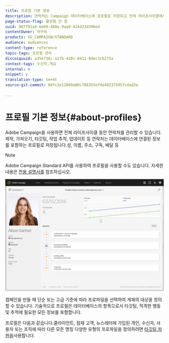 ```yaml
---
title: 프로필 기본 정보
description: 연락처는 Campaign 데이터베이스에 프로필로 저장되고 전체 라이프사이클에서 업데이트됩니다.
page-status-flag: 활성화 안 함
uuid: 087f91a4-6e69-488e-9aa0-424d23d396ed
contentOwner: 자우비
products: SG_CAMPAIGN/STANDARD
audience: audiences
content-type: reference
topic-tags: 프로필 관리
discoiquuid: a35e736c-a17b-420c-8411-0dec3c6275a
context-tags: 수신자,개요
internal: n
snippet: y
translation-type: tm+mt
source-git-commit: 00fc2e12669a00c788355ef4e492375957cdad2e

---
```



# 프로필 기본 정보{#about-profiles}

Adobe Campaign을 사용하면 전체 라이프사이클 동안 연락처를 관리할 수 있습니다.제작, 가져오기, 타깃팅, 작업 추적, 업데이트 등 연락처는 데이터베이스에 연결된 정보를 포함하는 프로필로 저장됩니다.성, 이름, 주소, 구독, 배달 등

>[!NOTE]
>
>Adobe Campaign Standard API를 사용하여 프로필을 사용할 수도 있습니다. 자세한 내용은 [전용 설명서를](https://final-docs.campaign.adobe.com/doc/standard/en/api/ACS_API.html#retrieving-profiles) 참조하십시오.

![](assets/marketing_history.png)

캠페인을 만들 때 단순 또는 고급 기준에 따라 프로파일을 선택하여 게재의 대상을 정의할 수 있습니다. 기술적으로 프로필은 데이터베이스의 항목으로서 타깃팅, 적격한 행동 및 추적에 필요한 모든 정보를 포함합니다.

프로필은 다음과 같습니다.클라이언트, 잠재 고객, 뉴스레터에 가입된 개인, 수신자, 사용자 또는 조직에 따라 다른 모든 명칭 다양한 유형의 프로파일을 정의하려면 [타깃팅 차원을](../../automating/using/query.md#targeting-dimensions-and-resources)사용합니다.

